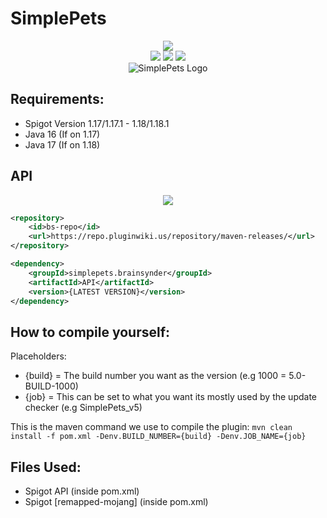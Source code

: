 # SimplePets
<div align="center">
  <img src="https://img.shields.io/maven-metadata/v?color=red&label=Current%20Version&metadataUrl=https%3A%2F%2Frepo.pluginwiki.us%2Frepository%2Fmaven-releases%2Fsimplepets%2Fbrainsynder%2FAPI%2Fmaven-metadata.xml"></br>
  <img src="https://ci.pluginwiki.us/job/SimplePets/badge/icon?subject=Master (outdated)"> 
  <img src="https://ci.pluginwiki.us/job/SimplePets-Experimental/badge/icon?subject=Experimental (1.15->1.16.5)"> 
  <img src="https://ci.pluginwiki.us/job/SimplePets_v5/badge/icon?subject=v5%20Recode (1.17)"></br>
  <img src="https://i.imgur.com/60pNn41.jpg" alt="SimplePets Logo">
</div>

## Requirements:
- Spigot Version 1.17/1.17.1 - 1.18/1.18.1
- Java 16 (If on 1.17) 
- Java 17 (If on 1.18)

## API
<div align="center">
    <img src="https://img.shields.io/maven-metadata/v?color=red&label=Current%20Version&metadataUrl=https%3A%2F%2Frepo.pluginwiki.us%2Frepository%2Fmaven-releases%2Fsimplepets%2Fbrainsynder%2FAPI%2Fmaven-metadata.xml&style=for-the-badge"><br>
</div>

```xml
<repository>
    <id>bs-repo</id>
    <url>https://repo.pluginwiki.us/repository/maven-releases/</url>
</repository>

<dependency>
    <groupId>simplepets.brainsynder</groupId>
    <artifactId>API</artifactId>
    <version>{LATEST VERSION}</version>
</dependency>
```

## How to compile yourself:
Placeholders:
- {build} = The build number you want as the version (e.g 1000 = 5.0-BUILD-1000)
- {job} = This can be set to what you want its mostly used by the update checker (e.g SimplePets_v5)

This is the maven command we use to compile the plugin: 
`mvn clean install -f pom.xml -Denv.BUILD_NUMBER={build} -Denv.JOB_NAME={job}`

## Files Used:
- Spigot API (inside pom.xml)
- Spigot [remapped-mojang] (inside pom.xml)
